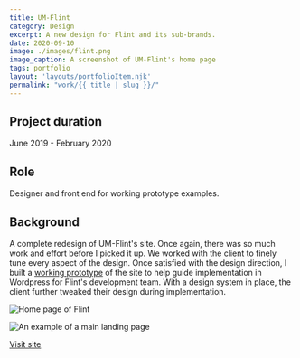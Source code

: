 ```yaml
---
title: UM-Flint
category: Design
excerpt: A new design for Flint and its sub-brands.
date: 2020-09-10
image: ./images/flint.png
image_caption: A screenshot of UM-Flint's home page
tags: portfolio
layout: 'layouts/portfolioItem.njk'
permalink: "work/{{ title | slug }}/"
---
```


## Project duration

June 2019 - February 2020

## Role

Designer and front end for working prototype examples.

## Background

A complete redesign of UM-Flint's site. Once again, there was so much work and effort before I picked it up. We worked with the client to finely tune every aspect of the design. Once satisfied with the design direction, I built a [working prototype](https://creative-um-flint.netlify.app/) of the site to help guide implementation in Wordpress for Flint's development team. With a design system in place, the client further tweaked their design during implementation.

![Home page of Flint](/images/work/flint-home.jpg)

![An example of a main landing page](/images/work/flint-landing.jpg)

[Visit site](https://www.umflint.edu/)
